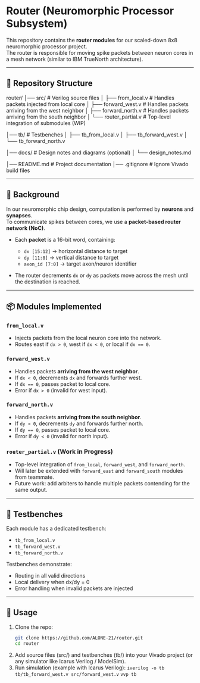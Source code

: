 # Router (Neuromorphic Processor Subsystem)

This repository contains the **router modules** for our scaled-down 8x8 neuromorphic processor project.  
The router is responsible for moving spike packets between neuron cores in a mesh network (similar to IBM TrueNorth architecture).  

---

## 📂 Repository Structure
router/
│── src/ # Verilog source files
│ ├── from_local.v # Handles packets injected from local core
│ ├── forward_west.v # Handles packets arriving from the west neighbor
│ ├── forward_north.v # Handles packets arriving from the south neighbor
│ └── router_partial.v # Top-level integration of submodules (WIP)

│── tb/ # Testbenches
│ ├── tb_from_local.v
│ ├── tb_forward_west.v
│ └── tb_forward_north.v

│── docs/ # Design notes and diagrams (optional)
│ └── design_notes.md

│── README.md # Project documentation
│── .gitignore # Ignore Vivado build files

---

## 🧠 Background

In our neuromorphic chip design, computation is performed by **neurons** and **synapses**.  
To communicate spikes between cores, we use a **packet-based router network (NoC)**.

- Each **packet** is a 16-bit word, containing:
  - `dx [15:12]` → horizontal distance to target
  - `dy [11:8]`  → vertical distance to target
  - `axon_id [7:0]` → target axon/neuron identifier  

- The router decrements `dx` or `dy` as packets move across the mesh until the destination is reached.

---

## 📦 Modules Implemented

### `from_local.v`
- Injects packets from the local neuron core into the network.  
- Routes east if `dx > 0`, west if `dx < 0`, or local if `dx == 0`.

### `forward_west.v`
- Handles packets **arriving from the west neighbor**.  
- If `dx < 0`, decrements `dx` and forwards further west.  
- If `dx == 0`, passes packet to local core.  
- Error if `dx > 0` (invalid for west input).

### `forward_north.v`
- Handles packets **arriving from the south neighbor**.  
- If `dy > 0`, decrements `dy` and forwards further north.  
- If `dy == 0`, passes packet to local core.  
- Error if `dy < 0` (invalid for north input).

### `router_partial.v` (Work in Progress)
- Top-level integration of `from_local`, `forward_west`, and `forward_north`.  
- Will later be extended with `forward_east` and `forward_south` modules from teammate.  
- Future work: add arbiters to handle multiple packets contending for the same output.

---

## 🧪 Testbenches
Each module has a dedicated testbench:
- `tb_from_local.v`
- `tb_forward_west.v`
- `tb_forward_north.v`

Testbenches demonstrate:
- Routing in all valid directions
- Local delivery when dx/dy = 0
- Error handling when invalid packets are injected

---

## 🚀 Usage
1. Clone the repo:
   ```bash
   git clone https://github.com/ALONE-21/router.git
   cd router
2. Add source files (src/) and testbenches (tb/) into your Vivado project (or any simulator like Icarus Verilog / ModelSim).
3. Run simulation (example with Icarus Verilog):
        `iverilog -o tb tb/tb_forward_west.v src/forward_west.v`
        `vvp tb `
